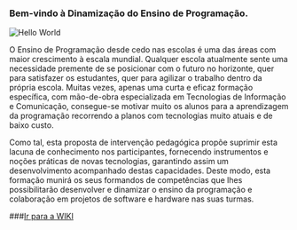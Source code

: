 ### Bem-vindo à Dinamização do Ensino de Programação.  
  
![Hello World](http://www.cryptprogramming.com/wp-content/uploads/2014/12/hello-world_cryptprogramming.jpg)
  
O Ensino de Programação desde cedo nas escolas é uma das áreas com maior crescimento à escala mundial. Qualquer escola atualmente sente uma necessidade premente de se posicionar com o futuro no horizonte, quer para satisfazer os estudantes, quer para agilizar o trabalho dentro da própria escola. Muitas vezes, apenas uma curta e eficaz formação específica, com mão-de-obra especializada em Tecnologias de Informação e Comunicação, consegue-se motivar muito os alunos para a aprendizagem da programação recorrendo a planos com tecnologias muito atuais e de baixo custo.  
  
Como tal, esta proposta de intervenção pedagógica propõe suprimir esta lacuna de conhecimento nos participantes, fornecendo instrumentos e noções práticas de novas tecnologias, garantindo assim um desenvolvimento acompanhado destas capacidades. Deste modo, esta formação munirá os seus formandos de competências que lhes possibilitarão desenvolver e dinamizar o ensino da programação e colaboração em projetos de software e hardware nas suas turmas.  

###[Ir para a WIKI](https://github.com/Coding4Kids/dinamizacaoensinoprogramacao/wiki)
